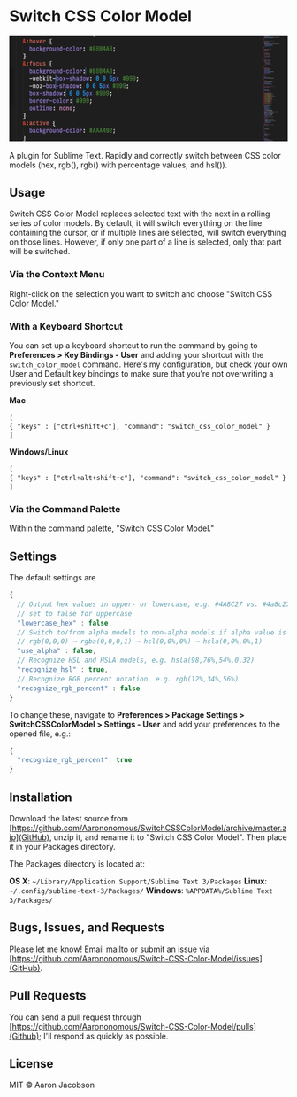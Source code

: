 # Switch CSS Color Model

![Image of plugin in action](switch-color-model-animated.gif)

A plugin for Sublime Text. Rapidly and correctly switch between CSS color models (hex, rgb(), rgb() with percentage values, and hsl()).

## Usage

Switch CSS Color Model replaces selected text with the next in a rolling series of color models. By default, it will switch everything on the line containing the cursor, or if multiple lines are selected, will switch everything on those lines. However, if only one part of a line is selected, only that part will be switched.

### Via the Context Menu

Right-click on the selection you want to switch and choose "Switch CSS Color Model."

### With a Keyboard Shortcut

You can set up a keyboard shortcut to run the command by going to **Preferences > Key Bindings - User** and adding your shortcut with the `switch_color_model` command. Here's my configuration, but check your own User and Default key bindings to make sure that you're not overwriting a previously set shortcut.

**Mac**

```
[
{ "keys" : ["ctrl+shift+c"], "command": "switch_css_color_model" }
]
```

**Windows/Linux**

```
[
{ "keys" : ["ctrl+alt+shift+c"], "command": "switch_css_color_model" }
]
```

### Via the Command Palette

Within the command palette, "Switch CSS Color Model."

## Settings

The default settings are

```JavaScript
{
  // Output hex values in upper- or lowercase, e.g. #4A8C27 vs. #4a8c27
  // set to false for uppercase
  "lowercase_hex" : false,
  // Switch to/from alpha models to non-alpha models if alpha value is 1, e.g.
  // rgb(0,0,0) ⟶ rgba(0,0,0,1) ⟶ hsl(0,0%,0%) ⟶ hsla(0,0%,0%,1)
  "use_alpha" : false,
  // Recognize HSL and HSLA models, e.g. hsla(98,76%,54%,0.32)
  "recognize_hsl" : true,
  // Recognize RGB percent notation, e.g. rgb(12%,34%,56%)
  "recognize_rgb_percent" : false
}
```

To change these, navigate to **Preferences > Package Settings > SwitchCSSColorModel > Settings - User** and add your preferences to the opened file, e.g.:

```JavaScript
{
  "recognize_rgb_percent": true
}
```

## Installation

Download the latest source from [https://github.com/Aarononomous/SwitchCSSColorModel/archive/master.zip](GitHub), unzip it, and rename it to "Switch CSS Color Model". Then place it in your Packages directory.

The Packages directory is located at:

**OS X**: `~/Library/Application Support/Sublime Text 3/Packages`
**Linux**: `~/.config/sublime-text-3/Packages/`
**Windows**: `%APPDATA%/Sublime Text 3/Packages/`

## Bugs, Issues, and Requests

Please let me know! Email [mailto](hi@aaron-jacobson.com) or submit an issue via [https://github.com/Aarononomous/Switch-CSS-Color-Model/issues](GitHub).

## Pull Requests

You can send a pull request through [https://github.com/Aarononomous/Switch-CSS-Color-Model/pulls](Github); I'll respond as quickly as possible.

## License

MIT &copy; Aaron Jacobson

